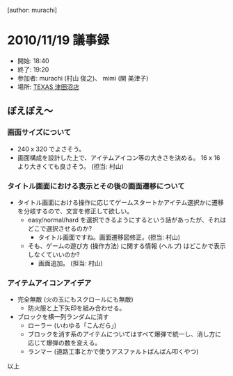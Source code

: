 [author: murachi]
# 2010/11/19 議事録

* 開始: 18:40
* 終了: 19:20
* 参加者: murachi (村山 俊之)、 mimi (関 美津子)
* 場所: [TEXAS 津田沼店](http:://r.tabelog.com/chiba/A1202/A120204/12001065/)

## ぼえぼえ～

### 画面サイズについて

* 240 x 320 でよさそう。
* 画面構成を設計した上で、アイテムアイコン等の大きさを決める。 16 x 16 より大きくても良さそう。 (担当: 村山)

### タイトル画面における表示とその後の画面遷移について

* タイトル画面における操作に応じてゲームスタートかアイテム選択かに遷移を分岐するので、文言を修正して欲しい。
  * easy/normal/hard を選択できるようにするという話があったが、それはどこで選択させるのか?
    * タイトル画面ですね。画面遷移図修正。(担当: 村山)
  * そも、ゲームの遊び方 (操作方法) に関する情報 (ヘルプ) はどこかで表示しなくていいのか?
    * 画面追加。 (担当: 村山)

### アイテムアイコンアイデア

* 完全無敵 (火の玉にもスクロールにも無敵)
  * 防火服と上下矢印を組み合わせる。
* ブロックを横一列ランダムに消す
  * ローラー (いわゆる「こんだら」)
  * ブロックを消す系のアイテムについてはすべて爆弾で統一し、消し方に応じて爆弾の数を変える。
  * ランマー (道路工事とかで使うアスファルトばんばん叩くやつ)


以上
